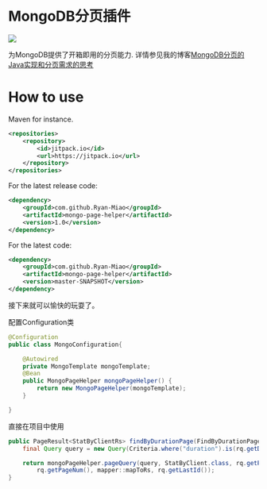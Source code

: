 
MongoDB分页插件
======

![](https://img.shields.io/badge/Java-1.8-orange.svg)

为MongoDB提供了开箱即用的分页能力. 详情参见我的博客[MongoDB分页的Java实现和分页需求的思考](https://www.cnblogs.com/woshimrf/p/mongodb-pagenation-performance.html)



# How to use


Maven for instance.
```xml
<repositories>
    <repository>
        <id>jitpack.io</id>
        <url>https://jitpack.io</url>
    </repository>
</repositories>
```

For the latest release code:
```xml
<dependency>
    <groupId>com.github.Ryan-Miao</groupId>
    <artifactId>mongo-page-helper</artifactId>
    <version>1.0</version>
</dependency>
```

For the latest code:
```xml
<dependency>
    <groupId>com.github.Ryan-Miao</groupId>
    <artifactId>mongo-page-helper</artifactId>
    <version>master-SNAPSHOT</version>
</dependency>
```


接下来就可以愉快的玩耍了。


配置Configuration类
```java
@Configuration
public class MongoConfiguration{

    @Autowired
    private MongoTemplate mongoTemplate;
    @Bean
    public MongoPageHelper mongoPageHelper() {
        return new MongoPageHelper(mongoTemplate);
    }

}
```

直接在项目中使用

```java
public PageResult<StatByClientRs> findByDurationPage(FindByDurationPageRq rq) {
    final Query query = new Query(Criteria.where("duration").is(rq.getDuration()));

    return mongoPageHelper.pageQuery(query, StatByClient.class, rq.getPageSize(),
        rq.getPageNum(), mapper::mapToRs, rq.getLastId());
}
```

